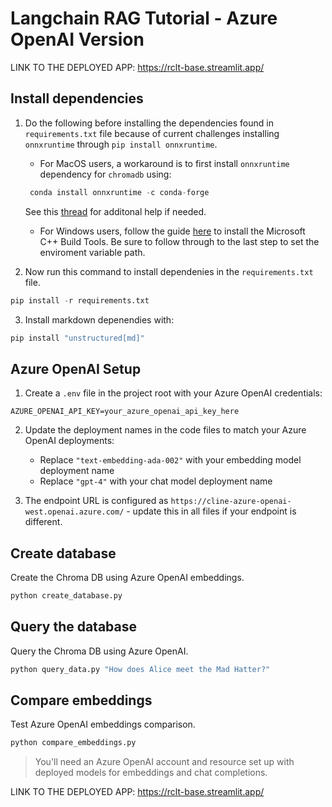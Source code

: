 # Langchain RAG Tutorial - Azure OpenAI Version

LINK TO THE DEPLOYED APP: https://rclt-base.streamlit.app/

## Install dependencies

1. Do the following before installing the dependencies found in `requirements.txt` file because of current challenges installing `onnxruntime` through `pip install onnxruntime`. 

    - For MacOS users, a workaround is to first install `onnxruntime` dependency for `chromadb` using:

    ```python
     conda install onnxruntime -c conda-forge
    ```
    See this [thread](https://github.com/microsoft/onnxruntime/issues/11037) for additonal help if needed. 

     - For Windows users, follow the guide [here](https://github.com/bycloudai/InstallVSBuildToolsWindows?tab=readme-ov-file) to install the Microsoft C++ Build Tools. Be sure to follow through to the last step to set the enviroment variable path.


2. Now run this command to install dependenies in the `requirements.txt` file. 

```python
pip install -r requirements.txt
```

3. Install markdown depenendies with: 

```python
pip install "unstructured[md]"
```

## Azure OpenAI Setup

1. Create a `.env` file in the project root with your Azure OpenAI credentials:

```
AZURE_OPENAI_API_KEY=your_azure_openai_api_key_here
```

2. Update the deployment names in the code files to match your Azure OpenAI deployments:
   - Replace `"text-embedding-ada-002"` with your embedding model deployment name
   - Replace `"gpt-4"` with your chat model deployment name

3. The endpoint URL is configured as `https://cline-azure-openai-west.openai.azure.com/` - update this in all files if your endpoint is different.

## Create database

Create the Chroma DB using Azure OpenAI embeddings.

```python
python create_database.py
```

## Query the database

Query the Chroma DB using Azure OpenAI.

```python
python query_data.py "How does Alice meet the Mad Hatter?"
```

## Compare embeddings

Test Azure OpenAI embeddings comparison.

```python
python compare_embeddings.py
```

> You'll need an Azure OpenAI account and resource set up with deployed models for embeddings and chat completions.

LINK TO THE DEPLOYED APP: https://rclt-base.streamlit.app/
